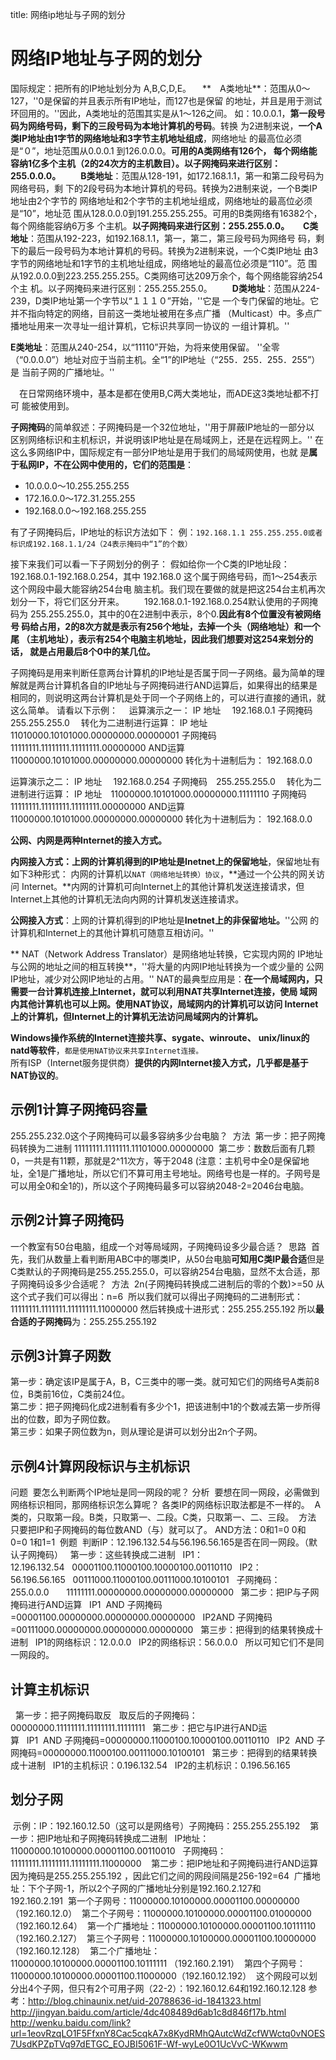 title: 网络ip地址与子网的划分 

#  网络IP地址与子网的划分 
国际规定：把所有的IP地址划分为 A,B,C,D,E。 
　**　A类地址**：范围从0～127，''0是保留的并且表示所有IP地址，而127也是保留
的地址，并且是用于测试环回用的。''因此，A类地址的范围其实是从1～126之间。
如：10.0.0.1，**第一段号码为网络号码，剩下的三段号码为本地计算机的号码**。转换
为2进制来说，**一个A类IP地址由1字节的网络地址和3字节主机地址组成**，网络地址
的最高位必须是“０”，地址范围从0.0.0.1 到126.0.0.0。**可用的A类网络有126个，
每个网络能容纳1亿多个主机（2的24次方的主机数目）。以子网掩码来进行区别：
255.0.0.0。**
　　**B类地址**：范围从128-191，如172.168.1.1，第一和第二段号码为网络号码，剩
下的2段号码为本地计算机的号码。转换为2进制来说，一个B类IP地址由2个字节的
网络地址和2个字节的主机地址组成，网络地址的最高位必须是“10”，地址范
围从128.0.0.0到191.255.255.255。可用的B类网络有16382个，每个网络能容纳6万多
个主机。**以子网掩码来进行区别：255.255.0.0。**
　 **C类地址**：范围从192-223，如192.168.1.1，第一，第二，第三段号码为网络号
码，剩下的最后一段号码为本地计算机的号码。转换为2进制来说，一个C类IP地址
由3字节的网络地址和1字节的主机地址组成，网络地址的最高位必须是“110”。范
围从192.0.0.0到223.255.255.255。C类网络可达209万余个，每个网络能容纳254个主
机。以子网掩码来进行区别：255.255.255.0。
　　**D类地址**：范围从224-239，D类IP地址第一个字节以“１１１０”开始，''它是
一个专门保留的地址。它并不指向特定的网络，目前这一类地址被用在多点广播
（Multicast）中。多点广播地址用来一次寻址一组计算机，它标识共享同一协议的
一组计算机。'' 

 **E类地址**：范围从240-254，以“11110”开始，为将来使用保留。 ''全零
（“0.0.0.0”）地址对应于当前主机。全“1”的IP地址（“255．255．255．255”）是
当前子网的广播地址。''

　在日常网络环境中，基本是都在使用B,C两大类地址，而ADE这3类地址都不打可
能被使用到。

**子网掩码**的简单叙述：子网掩码是一个32位地址，''用于屏蔽IP地址的一部分以
区别网络标识和主机标识，并说明该IP地址是在局域网上，还是在远程网上。''
在这么多网络IP中，国际规定有一部分IP地址是用于我们的局域网使用，也就
是**属于私网IP，不在公网中使用的，它们的范围是**：
  * 10.0.0.0～10.255.255.255 
  * 172.16.0.0～172.31.255.255 
  * 192.168.0.0～192.168.255.255 

有了子网掩码后，IP地址的标识方法如下： 例：` 192.168.1.1 255.255.255.0或者标识成192.168.1.1/24（24表示掩码中“1”的个数） `

接下来我们可以看一下子网划分的例子：
 假如给你一个C类的IP地址段：192.168.0.1-192.168.0.254，其中
192.168.0 这个属于网络号码，而1～254表示这个网段中最大能容纳254台电
脑主机。我们现在要做的就是把这254台主机再次划分一下，将它们区分开来。
　　192.168.0.1-192.168.0.254默认使用的子网掩码为
255.255.255.0，其中的0在2进制中表示，8个0.**因此有8个位置没有被网络号
码给占用，2的8次方就是表示有256个地址，去掉一个头（网络地址）和一个尾
（主机地址），表示有254个电脑主机地址，因此我们想要对这254来划分的话，
就是占用最后8个0中的某几位。**

子网掩码是用来判断任意两台计算机的IP地址是否属于同一子网络。最为简单的理解就是两台计算机各自的IP地址与子网掩码进行AND运算后，如果得出的结果是相同的，则说明这两台计算机是处于同一个子网络上的，可以进行直接的通讯，就这么简单。
请看以下示例：　
运算演示之一：
IP 地址　 192.168.0.1
子网掩码　255.255.255.0　
转化为二进制进行运算：
IP 地址　11010000.10101000.00000000.00000001
子网掩码 11111111.11111111.11111111.00000000
AND运算
11000000.10101000.00000000.00000000
转化为十进制后为：
192.168.0.0

运算演示之二：
IP 地址　 192.168.0.254
子网掩码　255.255.255.0　
转化为二进制进行运算：
IP 地址　11000000.10101000.00000000.11111110
子网掩码 11111111.11111111.11111111.00000000
AND运算
11000000.10101000.00000000.00000000
转化为十进制后为：
192.168.0.0

**公网、内网是两种Internet的接入方式。**

**内网接入方式：**上网的计算机得到的IP地址是**Inetnet上的保留地址**，保留地址有如下3种形式： 
内网的计算机以` NAT（网络地址转换）协议 `，**通过一个公共的网关访问
Internet。**内网的计算机可向Internet上的其他计算机发送连接请求，但
Internet上其他的计算机无法向内网的计算机发送连接请求。

**公网接入方式**：上网的计算机得到的IP地址是**Inetnet上的非保留地址。**''公网
的计算机和Internet上的其他计算机可随意互相访问。''

** NAT（Network Address Translator）是网络地址转换，它实现内网的
IP地址与公网的地址之间的相互转换**，''将大量的内网IP地址转换为一个或少量的
公网IP地址，减少对公网IP地址的占用。''
NAT的最典型应用是：**在一个局域网内，只需要一台计算机连接上Internet，就可以利用NAT共享Internet连接，使局
域网内其他计算机也可以上网。使用NAT协议，局域网内的计算机可以访问
Internet上的计算机，但Internet上的计算机无法访问局域网内的计算机。**

**Windows操作系统的Internet连接共享、sygate、winroute、**
**unix/linux的natd等软件**，` 都是使用NAT协议来共享Internet连接。 ` 所有ISP（Internet服务提供商）**提供的内网Internet接入方式，几乎都是基于NAT协议的**。

##  示例1计算子网掩码容量  
255.255.232.0这个子网掩码可以最多容纳多少台电脑？ 
方法 
第一步：把子网掩码转换为二进制 11111111.1111111.11101000.00000000 
第二步：数数后面有几颗0，一共是有11颗，那就是2^11次方，等于2048 (注意：主机号中全0是保留地址，全1是广播地址，所以它们不算可用主号地址。网络号也是一样的。子网号是可以用全0和全1的)，所以这个子网掩码最多可以容纳2048-2=2046台电脑。

##  示例2计算子网掩码  
一个教室有50台电脑，组成一个对等局域网，子网掩码设多少最合适？ 
思路 
首先，我们从数量上看判断用ABC中的哪类IP，从50台电脑**可知用C类IP最合适**但是C类默认的子网掩码是255.255.255.0，可以容纳254台电脑，显然不太合适，那子网掩码设多少合适呢？ 
方法 
2n(子网掩码转换成二进制后的零的个数)>=50 从这个式子我们可以得出：n=6 
所以我们就可以得出子网掩码的二进制形式：11111111.1111111.11111111.11000000 然后转换成十进形式：255.255.255.192 所以**最合适的子网掩码**为：255.255.255.192
##  示例3计算子网数 
 第一步：确定该IP是属于A，B，C三类中的哪一类。就可知它们的网络号A类前8位，B类前16位，C类前24位。  
第二步：把子网掩码化成2进制看有多少个1，把该进制中1的个数减去第一步所得出的位数，即为子网位数。  
第三步：如果子网位数为n，则从理论是讲可以划分出2n个子网。

##  示例4计算网段标识与主机标识  
问题  要怎么判断两个IP地址是同一网段的呢？ 分析 
要想在同一网段，必需做到网络标识相同，那网络标识怎么算呢？ 各类IP的网络标识取法都是不一样的。 
A类的，只取第一段。B类，只取第一、二段。C类，只取第一、二、三段。 
方法 
只要把IP和子网掩码的每位数AND（与）就可以了。 AND方法：0和1=0 0和0=0 1和1=1 
例题  判断IP：12.196.132.54与56.196.56.165是否在同一网段。（默认子网掩码）  
第一步：这些转换成二进制   IP1：12.196.132.54   00001100.11000100.10000100.00110110   IP2：56.196.56.165   00111000.11000100.00111000.10100101   子网掩码：255.0.0.0       11111111.00000000.00000000.00000000  
第二步：把IP与子网掩码进行AND运算   IP1  AND 子网掩码=00001100.00000000.00000000.00000000   IP2AND 子网掩码=00111000.00000000.00000000.00000000  
第三步：把得到的结果转换成十进制   IP1的网络标识：12.0.0.0   IP2的网络标识：56.0.0.0   所以可知它们不是同一网段的。   

##  计算主机标识  
 
第一步：把子网掩码取反   取反后的子网掩码：00000000.11111111.11111111.11111111  
第二步：把它与IP进行AND运算   IP1  AND 子网掩码=00000000.11000100.10000100.00110110   IP2  AND 子网掩码=00000000.11000100.00111000.10100101  
第三步：把得到的结果转换成十进制   IP1的主机标识：0.196.132.54   IP2的主机标识：0.196.56.165 

##  划分子网  
 示例：IP：192.160.12.50（这可以是网络号）子网掩码：255.255.255.192   
第一步：把IP地址和子网掩码转换成二进制   IP地址：11000000.10100000.00001100.00110010   子网掩码：11111111.11111111.11111111.11000000   
第二步：把IP地址和子网掩码进行AND运算 
因为掩码是255.255.255.192 ，因此它们之间的网段间隔是256-192=64  广播地址：下个子网-1，所以2个子网的广播地址分别是192.160.2.127和192.160.2.191  第一个子网号：11000000.10100000.00001100.00000000（192.160.12.0）  第二个子网号：11000000.10100000.00001100.01000000（192.160.12.64）  第一个广播地址：11000000.10100000.00001100.10111110（192.160.2.127）  第三个子网号：11000000.10100000.00001100.10000000（192.160.12.128）  第二个广播地址：11000000.10100000.00001100.10111111 （192.160.2.191）  第四个子网号：11000000.10100000.00001100.11000000（192.160.12.192）  这个网段可以划分出4个子网，但只有2个可用子网（22-2）：192.160.12.64和192.160.12.128
参考：http://blog.chinaunix.net/uid-20788636-id-1841323.html
http://jingyan.baidu.com/article/4dc408489d6ab1c8d846f17b.html
http://wenku.baidu.com/link?url=1eovRzqLO1F5FfxnY8Cac5cqkA7x8KydRMhQAutcWdZcfWWctq0vNOES7UsdKPZpTVq97dETGC_EOJBI5061F-Wf-wyLe0O1UcVvC-WKwwm